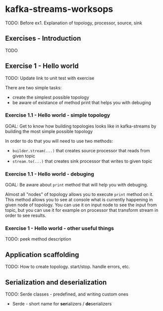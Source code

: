 # kafka-streams-worksops

TODO: Before ex1. Explanation of topology, processor, source, sink

## Exercises - Introduction

TODO

## Exercise 1 - Hello world

TODO: Update link to unit test with exercise

There are two simple tasks:
- create the simplest possible topology
- be aware of existance of method print that helps you with debuging

### Exercise 1.1 - Hello world - simple topology

GOAL: Get to know how building topologies looks like in kafka-streams by building the most simple possible topology

In order to do that you will need to use two methods:
- `builder.stream(...)` that creates source processor that reads from given topic
- `stream.to(...)` that creates sink processor that writes to given topic

### Exercise 1.1 - Hello world - debuging

GOAL: Be aware about `print` method that will help you with debuging.

Almost all "nodes" of topology allows you to execute `print` method on it. This method allows you to see at console what is currently happening in given node of topology. You can use it on input node to see the input from topic, but you can use it for example on processor that transform stream in order to see results.  

### Exercise 1 - Hello world - other useful things

TODO: peek method description

## Application scaffolding

TODO: How to create topology. start/stop. handle errors, etc.

## Serialization and deserialization

TODO: Serde classes - predefined, and writing custom ones
- Serde - short name for **ser**ializers / **de**serializers
